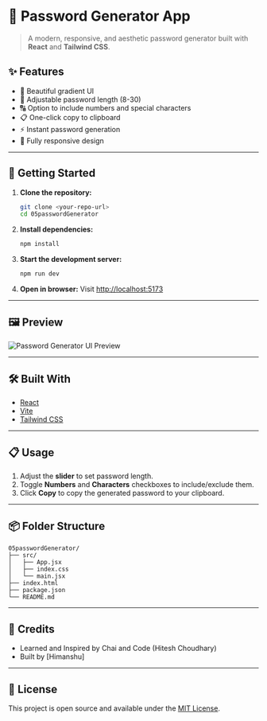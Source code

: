 
# 🔐 Password Generator App

>A modern, responsive, and aesthetic password generator built with **React** and **Tailwind CSS**.


## ✨ Features

- 🎨 Beautiful gradient UI
- 🔢 Adjustable password length (8-30)
- 🔠 Option to include numbers and special characters
- 📋 One-click copy to clipboard
- ⚡ Instant password generation
- 📱 Fully responsive design

---

## 🚀 Getting Started

1. **Clone the repository:**
   ```bash
   git clone <your-repo-url>
   cd 05passwordGenerator
   ```
2. **Install dependencies:**
   ```bash
   npm install
   ```
3. **Start the development server:**
   ```bash
   npm run dev
   ```
4. **Open in browser:**
   Visit [http://localhost:5173](http://localhost:5173)

---

## 🖼️ Preview

![Password Generator UI Preview](./preview.png)

---

## 🛠️ Built With

- [React](https://react.dev/)
- [Vite](https://vitejs.dev/)
- [Tailwind CSS](https://tailwindcss.com/)

---

## 📋 Usage

1. Adjust the **slider** to set password length.
2. Toggle **Numbers** and **Characters** checkboxes to include/exclude them.
3. Click **Copy** to copy the generated password to your clipboard.

---

## 📦 Folder Structure

```
05passwordGenerator/
├── src/
│   ├── App.jsx
│   ├── index.css
│   └── main.jsx
├── index.html
├── package.json
└── README.md
```

---

## 🙌 Credits

- Learned and Inspired by Chai and Code (Hitesh Choudhary)
- Built by [Himanshu]

---

## 📄 License

This project is open source and available under the [MIT License](LICENSE).
